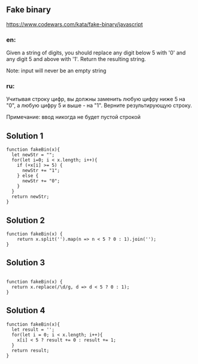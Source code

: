 ## Fake binary

https://www.codewars.com/kata/fake-binary/javascript

### en: 
Given a string of digits, you should replace any digit below 5 with '0' and any digit 5 and above with '1'. Return the resulting string.

Note: input will never be an empty string


### ru: 
Учитывая строку цифр, вы должны заменить любую цифру ниже 5 на "0", а любую цифру 5 и выше - на "1". Верните результирующую строку.

Примечание: ввод никогда не будет пустой строкой


## Solution 1

```
function fakeBin(x){
  let newStr = "";
  for(let i=0; i < x.length; i++){
    if (+x[i] >= 5) {
      newStr += "1";
    } else {
      newStr += "0";
    }
  }
  return newStr;
}

```

## Solution 2

```
function fakeBin(x) {
    return x.split('').map(n => n < 5 ? 0 : 1).join('');
}

```

## Solution 3

```

function fakeBin(x) {
  return x.replace(/\d/g, d => d < 5 ? 0 : 1);
}

```

## Solution 4

```
function fakeBin(x){
  let result = '';
  for(let i = 0; i < x.length; i++){
    x[i] < 5 ? result += 0 : result += 1;
  }
  return result;
}

```
